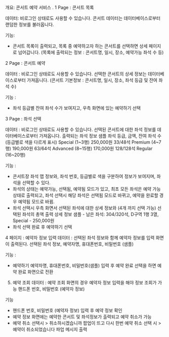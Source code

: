 개요:
콘서트 예약 서비스 .
1 Page : 콘서트 목록

데이터:
비로그인 상태로도 사용할 수 있습니다.
콘서트 데이터는 데이터베이스로부터 랜덤한 정보를 불러옵니다.

기능:
- 콘서트 목록이 출력되고, 목록 중 예약하고자 하는 콘서트를 선택하면 상세 페이지로 넘어갑니다. 
  (목록에 출력되는 정보 : 콘서트명, 일시, 장소, 예약가능 좌석 수 등) 


2 Page : 콘서트 예약

데이터 : 
비로그인 상태로도 사용할 수 있습니다.
선택한 콘서트의 상세 정보는 데이터베이스로부터 가져옵니다. 
(콘서트 기본정보 : 콘서트명, 일시, 장소, 좌석 등급 및 잔여 좌석 수)

기능 : 
- 좌석 등급별 잔여 좌석 수가 보여지고, 우측 화면에 있는 예약하기 선택

3 Page : 좌석 선택 

데이터 : 
비로그인 상태로도 사용할 수 있습니다.
선택된 콘서트에 대한 좌석 정보를 데이터베이스로부터 가져옵니다. 
출력되는 좌석 정보 샘플 
좌석 등급, 금액, 잔여 좌석 수 (등급별로 색을 다르게 표시)
Special (1~3행) 250,000원 33/48석
Premium (4~7행) 190,000원 63/64석
Advanced (8~15행) 170,000원 128/128석
Regular (16~20행) 

기능 : 
- 콘서트장 좌석 맵 정보와, 좌석 번호, 등급별로 색을 구분하여 정보가 보여지며, 
좌석을 선택할 수 있다.
- 좌석의 상태는 예약가능, 선택됨, 예약됨 모드가 있고, 최초 모든 좌석은 예약 가능 상태로 출력되고, 좌석 선택시 해당 좌석은 선택됨 모드로 바뀌고, 예약을 완료할 경우 예약됨 모드로 바뀜. 
- 좌석 선택시 우측 화면서 선택된 좌석에 대한 상세 정보와 (4개 까지 선택 가능) 선택된 좌석의 총액 출력
  상세 정보 샘플 - 남은 좌석: 304/320석, D구역 1행 3열, Special - 250,000원
- 좌석 선택 완료 후 예약하기 선택

4 페이지 : 예약자 정보 입력
데이터 : 
선택된 좌석 정보와 함께 예약자 정보를 입력 화면이 출력된다. 
선택된 좌석 정보, 예약자명, 휴대폰번호, 비밀번호 (샘플)

기능 :
- 예약하기 
예약자명, 휴대폰번호, 비밀번호(샘플) 입력 후 예약 완료 선택을 하면 예약 완료 화면으로 전환

5. 예약 조회 
데이터 : 
예약 조회 화면의 경우 예약자 정보 입력을 해야 정보 조회가 가능
핸드폰 번호, 비밀번호 (예약자 정보)

기능 
- 핸드폰 번호, 비밀번호 (예약자 정보) 입력 후 예약 정보 확인
- 예약 정보 화면에는 예약한 콘서트 및 좌석정보가 출력되고 예약 취소가 가능
- 예약 취소 선택시 > 취소하시겠습니까 팝업이 뜨고 다시 한번 예약 취소 선택 시 > 예약이 취소되었습니다 파업 메시지 출력  